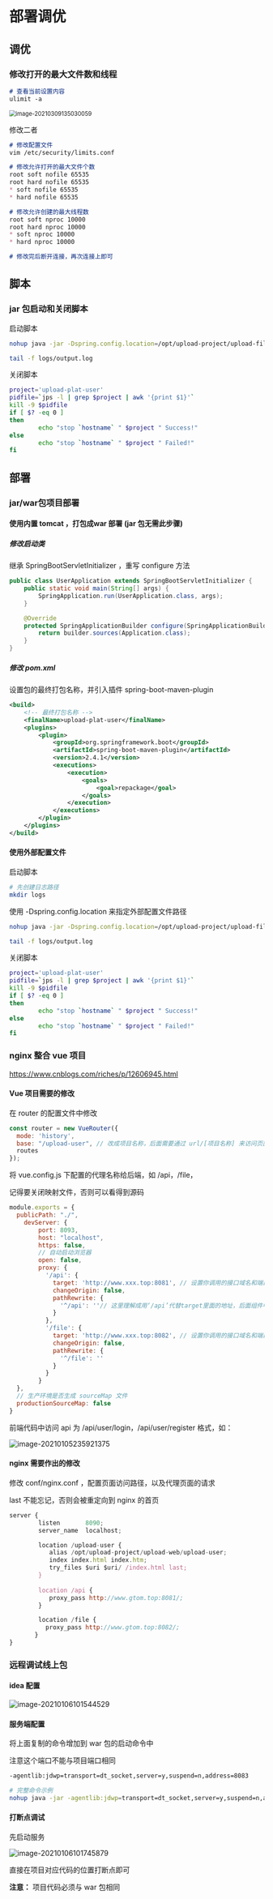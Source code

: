 # 部署调优

## 调优

### 修改打开的最大文件数和线程

```markdown
# 查看当前设置内容
ulimit -a
```

<img src="部署调优.assets/image-20210309135030059.png" alt="image-20210309135030059" style="zoom:80%;" />

修改二者

```markdown
# 修改配置文件
vim /etc/security/limits.conf

# 修改允许打开的最大文件个数
root soft nofile 65535
root hard nofile 65535
* soft nofile 65535
* hard nofile 65535

# 修改允许创建的最大线程数
root soft nproc 10000
root hard nproc 10000
* soft nproc 10000
* hard nproc 10000

# 修改完后断开连接，再次连接上即可
```



## 脚本

### jar 包启动和关闭脚本

启动脚本

```sh
nohup java -jar -Dspring.config.location=/opt/upload-project/upload-file/application.yml upload-plat-file.war >logs/output.log 2>&1 &

tail -f logs/output.log
```

关闭脚本

```sh
project='upload-plat-user'
pidfile=`jps -l | grep $project | awk '{print $1}'`
kill -9 $pidfile
if [ $? -eq 0 ]
then
        echo "stop `hostname` " $project " Success!"
else
        echo "stop `hostname` " $project " Failed!"
fi
```



## 部署

### jar/war包项目部署

#### 使用内置 tomcat ，打包成war 部署 (jar 包无需此步骤)

##### 修改启动类

继承 SpringBootServletInitializer ，重写 configure 方法

```java
public class UserApplication extends SpringBootServletInitializer {
    public static void main(String[] args) {
        SpringApplication.run(UserApplication.class, args);
    }

    @Override
    protected SpringApplicationBuilder configure(SpringApplicationBuilder builder) {
        return builder.sources(Application.class);
    }
}

```



##### 修改 pom.xml

设置包的最终打包名称，并引入插件 spring-boot-maven-plugin

```xml
<build>
    <!-- 最终打包名称 -->
    <finalName>upload-plat-user</finalName>
    <plugins>
        <plugin>
            <groupId>org.springframework.boot</groupId>
            <artifactId>spring-boot-maven-plugin</artifactId>
            <version>2.4.1</version>
            <executions>
                <execution>
                    <goals>
                        <goal>repackage</goal>
                    </goals>
                </execution>
            </executions>
        </plugin>
    </plugins>
</build>
```

 

#### 使用外部配置文件

启动脚本

```sh
# 先创建日志路径
mkdir logs
```

使用 -Dspring.config.location 来指定外部配置文件路径

```sh
nohup java -jar -Dspring.config.location=/opt/upload-project/upload-file/application.yml upload-plat-file.war >logs/output.log 2>&1 &

tail -f logs/output.log
```



关闭脚本

```sh
project='upload-plat-user'
pidfile=`jps -l | grep $project | awk '{print $1}'`
kill -9 $pidfile
if [ $? -eq 0 ]
then
        echo "stop `hostname` " $project " Success!"
else
        echo "stop `hostname` " $project " Failed!"
fi
```



### nginx 整合 vue 项目

https://www.cnblogs.com/riches/p/12606945.html

#### Vue 项目需要的修改

在 router  的配置文件中修改

```javascript
const router = new VueRouter({
  mode: 'history',
  base: "/upload-user", // 改成项目名称，后面需要通过 url/[项目名称] 来访问页面
  routes
});
```



将 vue.config.js 下配置的代理名称给后端，如 /api，/file，

记得要关闭映射文件，否则可以看得到源码

```javascript
module.exports = {
  publicPath: "./",
	devServer: {
		port: 8093,
		host: "localhost",
		https: false,
		// 自动启动浏览器
    	open: false,
		proxy: {
          '/api': {
            target: 'http://www.xxx.top:8081', // 设置你调用的接口域名和端口号 别忘了加http
            changeOrigin: false,
            pathRewrite: {
              '^/api': ''// 这里理解成用‘/api’代替target里面的地址，后面组件中我们掉接口时直接用api代替 比如我要调用'http://40.00.100.100:3002/user/add'，直接写‘/api/user/add’即可
            }
          },
          '/file': {
            target: 'http://www.xxx.top:8082', // 设置你调用的接口域名和端口号 别忘了加http
            changeOrigin: false,
            pathRewrite: {
              '^/file': ''
            }
          }
		}
  },
  // 生产环境是否生成 sourceMap 文件
  productionSourceMap: false
}
```



前端代码中访问 api 为 /api/user/login，/api/user/register 格式，如：

![image-20210105235921375](部署调优.assets/image-20210105235921375.png)



#### nginx 需要作出的修改

修改 conf/nginx.conf ，配置页面访问路径，以及代理页面的请求

last 不能忘记，否则会被重定向到 nginx 的首页

```javascript
server {
        listen       8090;
        server_name  localhost;

        location /upload-user {
           alias /opt/upload-project/upload-web/upload-user;
           index index.html index.htm;
           try_files $uri $uri/ /index.html last;
        }
                
        location /api {
           proxy_pass http://www.gtom.top:8081/;
        }

        location /file {
          proxy_pass http://www.gtom.top:8082/;
       }
}
```



### 远程调试线上包

#### idea 配置

![image-20210106101544529](部署调优.assets/image-20210106101544529.png)



#### 服务端配置

将上面复制的命令增加到 war 包的启动命令中

注意这个端口不能与项目端口相同

```sh
-agentlib:jdwp=transport=dt_socket,server=y,suspend=n,address=8083

# 完整命令示例
nohup java -jar -agentlib:jdwp=transport=dt_socket,server=y,suspend=n,address=8083 upload-plat-file.war >logs/output.log 2>&1 &

```



#### 打断点调试

先启动服务

![image-20210106101745879](部署调优.assets/image-20210106101745879.png)



直接在项目对应代码的位置打断点即可

**注意：** 项目代码必须与 war 包相同

